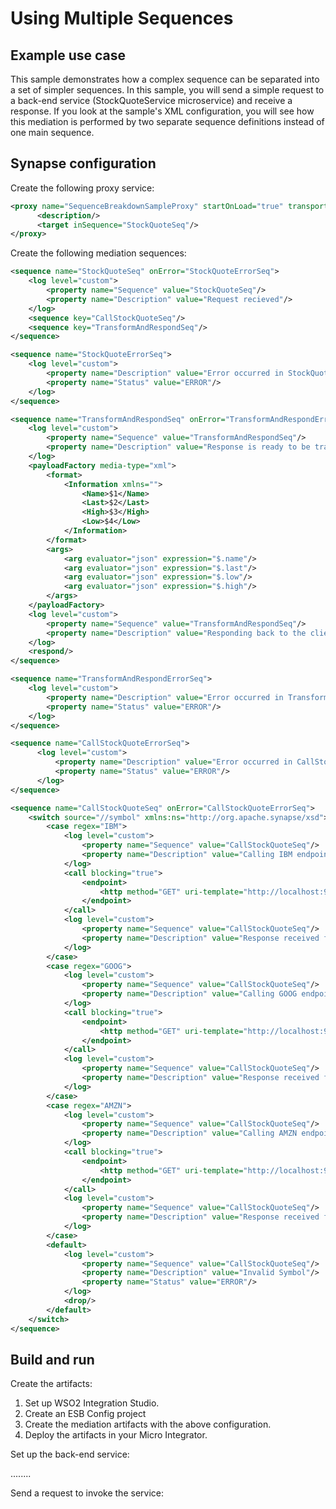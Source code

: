 # Using Multiple Sequences
## Example use case

This sample demonstrates how a complex sequence can be separated into a set of simpler sequences. In this sample, you will send a simple request to a back-end service (StockQuoteService microservice) and receive a response. If you look at the sample's XML configuration, you will see how this mediation is performed by two separate sequence definitions instead of one main sequence.

## Synapse configuration

Create the following proxy service:

```xml
<proxy name="SequenceBreakdownSampleProxy" startOnLoad="true" transports="http https">
      <description/>
      <target inSequence="StockQuoteSeq"/>
</proxy>
```

Create the following mediation sequences:

```xml tab='Sequence 1'
<sequence name="StockQuoteSeq" onError="StockQuoteErrorSeq">
    <log level="custom">
        <property name="Sequence" value="StockQuoteSeq"/>
        <property name="Description" value="Request recieved"/>
    </log>
    <sequence key="CallStockQuoteSeq"/>
    <sequence key="TransformAndRespondSeq"/>
</sequence>
```

```xml tab='Sequence 2'
<sequence name="StockQuoteErrorSeq">
    <log level="custom">
        <property name="Description" value="Error occurred in StockQuoteErrorSeq"/>
        <property name="Status" value="ERROR"/>
    </log>
</sequence>
```

```xml tab='Sequence 3'
<sequence name="TransformAndRespondSeq" onError="TransformAndRespondErrorSeq">
    <log level="custom">
        <property name="Sequence" value="TransformAndRespondSeq"/>
        <property name="Description" value="Response is ready to be transformed"/>
    </log>
    <payloadFactory media-type="xml">
        <format>
            <Information xmlns="">
                <Name>$1</Name>
                <Last>$2</Last>
                <High>$3</High>
                <Low>$4</Low>
            </Information>
        </format>
        <args>
            <arg evaluator="json" expression="$.name"/>
            <arg evaluator="json" expression="$.last"/>
            <arg evaluator="json" expression="$.low"/>
            <arg evaluator="json" expression="$.high"/>
        </args>
    </payloadFactory>
    <log level="custom">
        <property name="Sequence" value="TransformAndRespondSeq"/>
        <property name="Description" value="Responding back to the client with the transformed response"/>
    </log>
    <respond/>
</sequence>
```

```xml tab='Sequence 4'
<sequence name="TransformAndRespondErrorSeq">
    <log level="custom">
        <property name="Description" value="Error occurred in TransformAndRespondSeq"/>
        <property name="Status" value="ERROR"/>
    </log>
</sequence>
```

```xml tab='Sequence 5'
<sequence name="CallStockQuoteErrorSeq">
      <log level="custom">
          <property name="Description" value="Error occurred in CallStockQuoteSeq"/>
          <property name="Status" value="ERROR"/>
      </log>
</sequence>
```

```xml tab='Sequence 6'
<sequence name="CallStockQuoteSeq" onError="CallStockQuoteErrorSeq">
    <switch source="//symbol" xmlns:ns="http://org.apache.synapse/xsd">
        <case regex="IBM">
            <log level="custom">
                <property name="Sequence" value="CallStockQuoteSeq"/>
                <property name="Description" value="Calling IBM endpoint"/>
            </log>
            <call blocking="true">
                <endpoint>
                    <http method="GET" uri-template="http://localhost:9090/stockquote/IBM"/>
                </endpoint>
            </call>
            <log level="custom">
                <property name="Sequence" value="CallStockQuoteSeq"/>
                <property name="Description" value="Response received from IBM endpoint"/>
            </log>
        </case>
        <case regex="GOOG">
            <log level="custom">
                <property name="Sequence" value="CallStockQuoteSeq"/>
                <property name="Description" value="Calling GOOG endpoint"/>
            </log>
            <call blocking="true">
                <endpoint>
                    <http method="GET" uri-template="http://localhost:9090/stockquote/GOOG"/>
                </endpoint>
            </call>
            <log level="custom">
                <property name="Sequence" value="CallStockQuoteSeq"/>
                <property name="Description" value="Response received from GOOG endpoint"/>
            </log>
        </case>
        <case regex="AMZN">
            <log level="custom">
                <property name="Sequence" value="CallStockQuoteSeq"/>
                <property name="Description" value="Calling AMZN endpoint"/>
            </log>
            <call blocking="true">
                <endpoint>
                    <http method="GET" uri-template="http://localhost:9090/stockquote/AMZN"/>
                </endpoint>
            </call>
            <log level="custom">
                <property name="Sequence" value="CallStockQuoteSeq"/>
                <property name="Description" value="Response received from AMZN endpoint"/>
            </log>
        </case>
        <default>
            <log level="custom">
                <property name="Sequence" value="CallStockQuoteSeq"/>
                <property name="Description" value="Invalid Symbol"/>
                <property name="Status" value="ERROR"/>
            </log>
            <drop/>
        </default>
    </switch>
</sequence>
```

## Build and run

Create the artifacts:

1. Set up WSO2 Integration Studio.
2. Create an ESB Config project
3. Create the mediation artifacts with the above configuration.
4. Deploy the artifacts in your Micro Integrator.

Set up the back-end service:

........

Send a request to invoke the service: